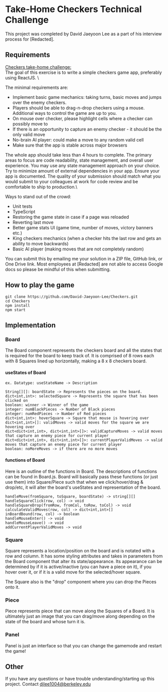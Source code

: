 # Take-Home Checkers Technical Challenge
This project was completed by David Jaeyoon Lee as a part of his interview process for [Redacted].

## Requirements
<u>Checkers take-home challenge:</u> \
The goal of this exercise is to write a simple checkers game app, preferably using ReactJS. \

The minimal requirements are:
* Implement basic game mechanics: taking turns, basic moves and jumps over the enemy checkers.
* Players should be able to drag-n-drop checkers using a mouse. Additional ways to control the game are up to you.
* On mouse over checker, please highlight cells where a checker can possibly move to
* If there is an opportunity to capture an enemy checker - it should be the only valid move
* No-brain AI player: could make a move to any random valid cell
* Make sure that the app is stable across major browsers

The whole app should take less than 4 hours to complete. The primary areas to focus are code readability, state management, and overall user experience. You may use any state management approach on your choice. Try to minimize amount of external dependencies in your app. Ensure your app is documented. The quality of your submission should match what you would submit to your colleagues at work for code review and be comfortable to ship to production.\

Ways to stand out of the crowd:
* Unit tests
* TypeScript
* Restoring the game state in case if a page was reloaded
* Reverting last move
* Better game stats UI (game time, number of moves, victory banners etc.)
* King checkers mechanics (when a checker hits the last row and gets an ability to move backwards)
* Basic AI player (making moves that are not completely random)

You can submit this by emailing me your solution in a ZIP file, GitHub link, or One Drive link. Most employees at [Redacted] are not able to access Google docs so please be mindful of this when submitting.

## How to play the game
``` 
git clone https://github.com/David-Jaeyoon-Lee/Checkers.git
cd Checkers
npm install
npm start 
```

## Implementation
### Board
The Board component represents the checkers board and all the states that is required for the board to keep track of. It is comprised of 8 rows each with 8 Squares lined up horizontally, making a 8 x 8 checkers board.
#### useStates of Board
```
ex. Datatype: useStateName -> Description

String[][]: boardState -> Represents the pieces on the board.
dict<int,int>: selectedSquare -> Represents the square that has been clicked on
boolean: winner -> Winner of the game
integer: numBlackPieces -> Number of Black pieces
integer: numRedPieces -> Number of Red pieces
dict<int,int>: hoverSquare -> Square that mouse is hovering over
dict<int,int>[]: validMoves -> valid moves for the square we are hovering over
dict<dict<int,int>, dict<int,int>[]>: validCaptureMoves -> valid moves that capture an enemy piece for current player
dict<dict<int,int>, dict<int,int>[]>: currentPlayerValidMoves -> valid moves that capture an enemy piece for current player
boolean: noMoreMoves -> if there are no more moves 
```
#### functions of Board
Here is an outline of the functions in Board. The descriptions of functions can be found in Board.js. Board will basically pass these functions (or just use them) into Square/Piece such that when we click/hover/drag & drop/etc, it will alter the board's useStates and representation of the board. 

```
handleMove(fromSquare, toSquare, boardState) -> string[][]
handleSquareClick(row, col) -> void
handleSquareDrop(fromRow, fromCol, toRow, toCol) -> void
calculateValidMoves(row, col) -> dict<int,int>[]
inBoardBound(row, col) -> boolean
handleMouseEnter() -> void
handleMouseLeave() -> void
addCurrentPlayerValidMoves -> void
```
### Square
Square represents a location/position on the board and is notated with a row and column. It has some styling attributes and takes in parameters from the Board component that alter its state/appearance. Its appearance can be determined by if it is active/inactive (you can have a piece on it), if you hover over it, or if it is a valid move for the selected/hover square.

The Square also is the "drop" component where you can drop the Pieces onto it. 
### Piece
Piece represents piece that can move along the Squares of a Board. It is ultimately just an image that you can drag/move along depending on the state of the board and whose turn it is. 

### Panel
Panel is just an interface so that you can change the gamemode and restart the game! 

## Other
If you have any questions or have trouble understanding/starting up this project. Contact djlee1004@berkeley.edu
